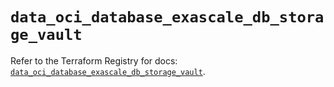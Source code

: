 # `data_oci_database_exascale_db_storage_vault`

Refer to the Terraform Registry for docs: [`data_oci_database_exascale_db_storage_vault`](https://registry.terraform.io/providers/hashicorp/oci/7.19.0/docs/data-sources/database_exascale_db_storage_vault).
